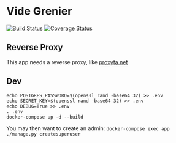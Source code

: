 # Vide Grenier
[![Build Status](https://travis-ci.org/caracole-io/videgrenier.svg?branch=master)](https://travis-ci.org/caracole-io/videgrenier)
[![Coverage Status](https://coveralls.io/repos/github/caracole-io/videgrenier/badge.svg?branch=master)](https://coveralls.io/github/caracole-io/videgrenier?branch=master)

## Reverse Proxy

This app needs a reverse proxy, like [proxyta.net](https://framagit.org/oxyta.net/proxyta.net)

## Dev

```
echo POSTGRES_PASSWORD=$(openssl rand -base64 32) >> .env
echo SECRET_KEY=$(openssl rand -base64 32) >> .env
echo DEBUG=True >> .env
. .env
docker-compose up -d --build
```

You may then want to create an admin: `docker-compose exec app ./manage.py createsuperuser`
